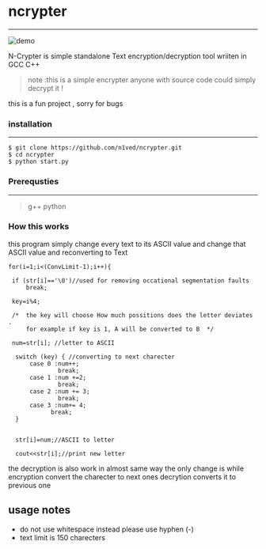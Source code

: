 #  ncrypter
---
![demo](demo-2020-01-17_224732.gif)

N-Crypter is simple standalone Text encryption/decryption tool
wriiten in GCC C++


> note :this is a simple encrypter anyone with source code could simply decrypt it !

this is a fun project , sorry for bugs
### installation
---
```
$ git clone https://github.com/n1ved/ncrypter.git
$ cd ncrypter
$ python start.py

```

### Prerequsties
---
> g++
> python

### How this works

this program simply change every text to its ASCII value and change that ASCII value and reconverting to Text

```
for(i=1;i<(ConvLimit-1);i++){

 if (str[i]=='\0')//used for removing occational segmentation faults
     break;

 key=i%4;

 /*  the key will choose How much possitions does the letter deviates .
     for example if key is 1, A will be converted to B  */

 num=str[i]; //letter to ASCII

  switch (key) { //converting to next charecter
      case 0 :num++;
              break;
      case 1 :num +=2;
              break;
      case 2 :num += 3;
              break;
      case 3 :num+= 4;
            break;
  }


  str[i]=num;//ASCII to letter

  cout<<str[i];//print new letter

```

the decryption is also work in almost same way the only change is while encryption
convert the charecter to next ones decrytion converts it to previous one

## usage notes
  * do not use whitespace instead please use hyphen (-)
  * text limit is 150 charecters
